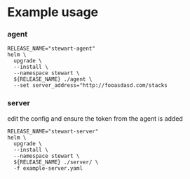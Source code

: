 # Example usage

### agent
```
RELEASE_NAME="stewart-agent"
helm \
  upgrade \
  --install \
  --namespace stewart \
  ${RELEASE_NAME} ./agent \
  --set server_address="http://fooasdasd.com/stacks
```

### server

edit the config and ensure the token from the agent is added

```
RELEASE_NAME="stewart-server"
helm \
  upgrade \
  --install \
  --namespace stewart \
  ${RELEASE_NAME} ./server/ \
  -f example-server.yaml
```
